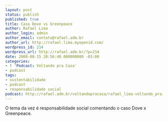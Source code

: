 ```yaml
---
layout: post
status: publish
published: true
title: Caso Dove vs Greenpeace
author: Rafael Lima
author_login: admin
author_email: contato@rafael.adm.br
author_url: http://rafael.lima.myopenid.com/
wordpress_id: 214
wordpress_url: http://rafael.adm.br/?p=214
date: 2008-08-15 20:56:40.000000000 -03:00
categories:
- ! 'Podcast: Voltando pra Casa'
- podcast
tags:
- sustentabilidade
- podcast
- responsabilidade social
podcast: http://rafael.adm.br/voltandopracasa/rafael_lima-voltando_pra_casa-0002.mp3
---
```

O tema da vez &eacute; responsabilidade social comentando o caso Dove x Greenpeace.



<object classid="clsid:d27cdb6e-ae6d-11cf-96b8-444553540000" width="425" height="344" codebase="http://download.macromedia.com/pub/shockwave/cabs/flash/swflash.cab#version=6,0,40,0"><param name="wmode" value="transparent" /><param name="allowFullScreen" value="true" /><param name="src" value="http://www.youtube.com/v/Ei6JvK0W60I&amp;rel=0&amp;color1=11645361&amp;color2=13619151&amp;fs=1" /><embed type="application/x-shockwave-flash" width="425" height="344" src="http://www.youtube.com/v/Ei6JvK0W60I&amp;rel=0&amp;color1=11645361&amp;color2=13619151&amp;fs=1" allowfullscreen="true" wmode="transparent"></embed></object>

<object classid="clsid:d27cdb6e-ae6d-11cf-96b8-444553540000" width="425" height="344" codebase="http://download.macromedia.com/pub/shockwave/cabs/flash/swflash.cab#version=6,0,40,0"><param name="wmode" value="transparent" /><param name="allowFullScreen" value="true" /><param name="src" value="http://www.youtube.com/v/odI7pQFyjso&amp;rel=0&amp;color1=11645361&amp;color2=13619151&amp;fs=1" /><embed type="application/x-shockwave-flash" width="425" height="344" src="http://www.youtube.com/v/odI7pQFyjso&amp;rel=0&amp;color1=11645361&amp;color2=13619151&amp;fs=1" allowfullscreen="true" wmode="transparent"></embed></object>
